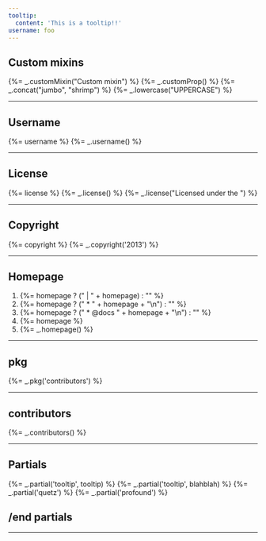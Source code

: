 ```yaml
---
tooltip:
  content: 'This is a tooltip!!'
username: foo
---
```

## Custom mixins
{%= _.customMixin("Custom mixin") %}
{%= _.customProp() %}
{%= _.concat("jumbo", "shrimp") %}
{%= _.lowercase("UPPERCASE") %}

***

## Username
{%= username %}
{%= _.username() %}

***

## License
{%= license %}
{%= _.license() %}
{%= _.license("Licensed under the ") %}


***

## Copyright
{%= copyright %}
{%= _.copyright('2013') %}

***

## Homepage
1. {%= homepage ? (" | " + homepage) : "" %}
2. {%= homepage ? (" * " + homepage + "\n") : "" %}
3. {%= homepage ? (" * @docs " + homepage + "\n") : "" %}
4. {%= homepage %}
4. {%= _.homepage() %}

***

## pkg
{%= _.pkg('contributors') %}

***

## contributors
{%= _.contributors() %}

***

## Partials
{%= _.partial('tooltip', tooltip) %}
{%= _.partial('tooltip', blahblah) %}
{%= _.partial('quetz') %}
{%= _.partial('profound') %}
## /end partials

***

